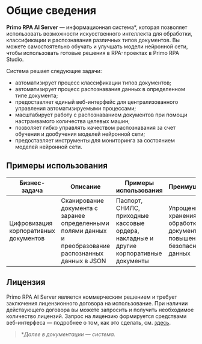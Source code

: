 # Общие сведения

**Primo RPA AI Server** — информационная система\*, которая позволяет использовать возможности искусственного интеллекта для обработки, классификации и распознавания различных типов документов. Вы можете самостоятельно обучать и улучшать модели нейронной сети, чтобы использовать готовые решения в RPA-проектах в Primo RPA Studio. 

Система решает следующие задачи:
* автоматизирует процесс классификации типов документов;
* автоматизирует процесс распознавания данных в определенном типе документа;
* предоставляет единый веб-интерфейс для централизованного управления автоматизируемыми процессами;
* масштабирует работу с распознаванием документов при помощи настраивамого количества целевых машин;
* позволяет гибко управлять качеством распознавания за счет  обучения и дообучения моделей нейронной сети;
* предоставляет инструменты для мониторинга за состоянием моделей нейронной сети.

## Примеры использования

| Бизнес-задача                                              | Описание                                                                 | Примеры использования                                  | Преимущества                                                                 |
|-----------------------------------------------------|-------------------------------------------------------------------------|-------------------------------------------------------|----------------------------------------------------------------------------|
| Цифровизация корпоративных документов               | Сканирование документа с заранее определенными полями данных и преобразование распознанных данных в JSON  | Паспорт, СНИЛС, приходные кассовые ордера, накладные и другие корпоративные документы | Упрощение хранения и обработки документов, повышение безопасности данных |


## Лицензия

Primo RPA AI Server является коммерческим решением и требует заключения лицензионного договора на использование. При наличии действующего договора вы можете запросить и получить необходимое количество лицензий. Запрос на лицензию формируется средствами веб-интерфеса — подробнее о том, как это сделать, см. [здесь](https://github.com/PrimoRPA/Docs.Rus/tree/1299-%D0%BD%D0%B0%D0%BF%D0%B8%D1%81%D0%B0%D1%82%D1%8C-%D0%B4%D0%BE%D0%BA%D1%83%D0%BC%D0%B5%D0%BD%D1%82-%D0%BF%D0%BE-primoai/primo-ai/admin/licenses).

>\**Далее в документации — система.*


